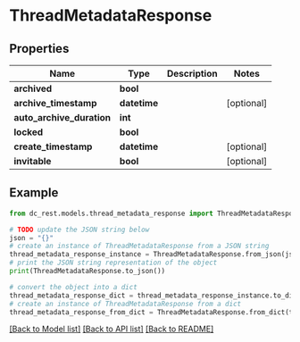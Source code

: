 # ThreadMetadataResponse


## Properties

Name | Type | Description | Notes
------------ | ------------- | ------------- | -------------
**archived** | **bool** |  | 
**archive_timestamp** | **datetime** |  | [optional] 
**auto_archive_duration** | **int** |  | 
**locked** | **bool** |  | 
**create_timestamp** | **datetime** |  | [optional] 
**invitable** | **bool** |  | [optional] 

## Example

```python
from dc_rest.models.thread_metadata_response import ThreadMetadataResponse

# TODO update the JSON string below
json = "{}"
# create an instance of ThreadMetadataResponse from a JSON string
thread_metadata_response_instance = ThreadMetadataResponse.from_json(json)
# print the JSON string representation of the object
print(ThreadMetadataResponse.to_json())

# convert the object into a dict
thread_metadata_response_dict = thread_metadata_response_instance.to_dict()
# create an instance of ThreadMetadataResponse from a dict
thread_metadata_response_from_dict = ThreadMetadataResponse.from_dict(thread_metadata_response_dict)
```
[[Back to Model list]](../README.md#documentation-for-models) [[Back to API list]](../README.md#documentation-for-api-endpoints) [[Back to README]](../README.md)


